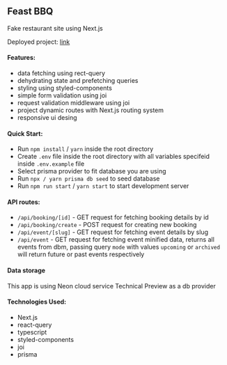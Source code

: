 ## Feast BBQ
Fake restaurant site using Next.js

Deployed project: [link]()

#### Features:
* data fetching using rect-query
* dehydrating state and prefetching queries
* styling using styled-components
* simple form validation using joi
* request validation middleware using joi
* project dynamic routes with Next.js routing system
* responsive ui desing

#### Quick Start:
* Run `npm install` / `yarn` inside the root directory
* Create `.env` file inside the root directory with all variables specifeid inside `.env.example` file
* Select prisma provider to fit database you are using
* Run `npx / yarn prisma db seed` to seed database
* Run `npm run start` / `yarn start` to start development server

#### API routes:
* `/api/booking/[id]` - GET request for fetching booking details by id
* `/api/booking/create` - POST request for creating new booking
* `/api/event/[slug]` - GET request for fetching event details by slug
* `/api/event` - GET request for fetching event minified data, returns all events from dbm, passing query `mode` with values `upcoming` or `archived` will return future or past events respectively  

#### Data storage
This app is using Neon cloud service Technical Preview as a db provider

#### Technologies Used:

* Next.js
* react-query
* typescript
* styled-components
* joi
* prisma